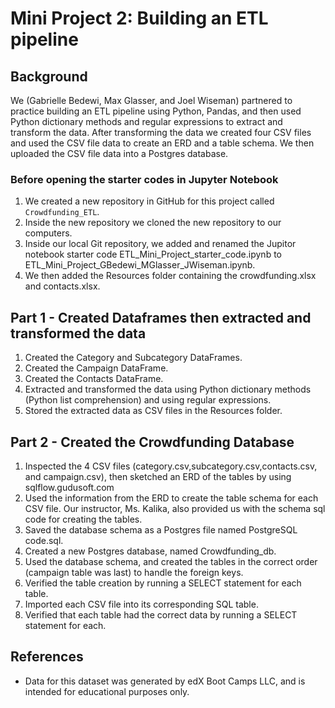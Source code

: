 # Mini Project 2: Building an ETL pipeline

## Background

We (Gabrielle Bedewi, Max Glasser, and Joel Wiseman) partnered to practice building an ETL pipeline using Python, Pandas, and then used Python dictionary methods and regular expressions to extract and transform the data.  After transforming the data we created four CSV files and used the CSV file data to create an ERD and a table schema.  We then uploaded the CSV file data into a Postgres database.

### Before opening the starter codes in Jupyter Notebook

1. We created a new repository in GitHub for this project called `Crowdfunding_ETL`. 
2. Inside the new repository we cloned the new repository to our computers.
3. Inside our local Git repository, we added and renamed the Jupitor notebook starter code ETL_Mini_Project_starter_code.ipynb to ETL_Mini_Project_GBedewi_MGlasser_JWiseman.ipynb.
4. We then added the Resources folder containing the crowdfunding.xlsx and contacts.xlsx.

## Part 1 - Created Dataframes then extracted and transformed the data

1. Created the Category and Subcategory DataFrames.
2. Created the Campaign DataFrame.
3. Created the Contacts DataFrame.
4. Extracted and transformed the data using Python dictionary methods (Python list comprehension) and using regular expressions.
5. Stored the extracted data as CSV files in the Resources folder.
    
## Part 2 - Created the Crowdfunding Database

1. Inspected the 4 CSV files (category.csv,subcategory.csv,contacts.csv, and campaign.csv), then sketched an ERD of the tables by using sqlflow.gudusoft.com
2. Used the information from the ERD to create the table schema for each CSV file.  Our instructor, Ms. Kalika, also provided us with the schema sql code for creating the tables. 
3. Saved the database schema as a Postgres file named PostgreSQL code.sql.
4. Created a new Postgres database, named Crowdfunding_db.
5. Used the database schema, and created the tables in the correct order (campaign table was last) to handle the foreign keys.
6. Verified the table creation by running a SELECT statement for each table.
7. Imported each CSV file into its corresponding SQL table.
8. Verified that each table had the correct data by running a SELECT statement for each.

## References

* Data for this dataset was generated by edX Boot Camps LLC, and is intended for educational purposes only.
